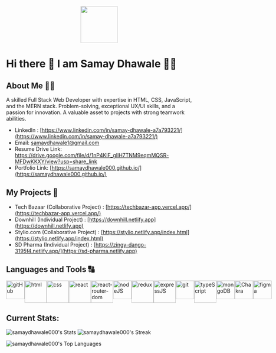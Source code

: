 <div id="header" align="center">
  <img src="https://media.giphy.com/media/M9gbBd9nbDrOTu1Mqx/giphy.gif" width="100"/>
</div>

# Hi there 👋 I am Samay Dhawale 👨‍💻

## About Me 🙋‍♂️
A skilled Full Stack Web Developer with expertise in HTML, CSS, JavaScript, and the MERN stack. Problem-solving, exceptional UX/UI skills, and a passion for innovation. A valuable asset to projects with strong teamwork abilities.

- LinkedIn : [https://www.linkedin.com/in/samay-dhawale-a7a793221/](https://www.linkedin.com/in/samay-dhawale-a7a793221/) 
- Email: samaydhawale1@gmail.com
- Resume Drive Link: https://drive.google.com/file/d/1nP4KlF_gIlH7TNM9eqmMQSR-MFDwKKXY/view?usp=share_link
- Portfolio Link: [https://samaydhawale000.github.io/](https://samaydhawale000.github.io/)


## My Projects 📑
- Tech Bazaar (Collaborative Project) : [https://techbazar-app.vercel.app/](https://techbazar-app.vercel.app/)
- Downhill (Individual Project) : [https://downhill.netlify.app](https://downhill.netlify.app)
- Stylio.com (Collaborative Project) : [https://stylio.netlify.app/index.html](https://stylio.netlify.app/index.html)
- SD Pharma (Individual Project) : [https://zingy-dango-3195f4.netlify.app/](https://sd-pharma.netlify.app)




## Languages and Tools 🔠

<div style = "display:flex">
  <img style="height:50px" src="https://brandeps.com/icon-download/G/Github-badge-icon-vector-01.svg" alt="gitHub"/>
   <img style="height:60px" src="https://brandeps.com/logo-download/H/HTML-5-logo-vector-01.svg" alt="html"/>
   <img style="height:60px" src="https://brandeps.com/logo-download/C/CSS-3-logo-vector-01.svg" alt="css"/>
   <img style="height:60px"  src="https://brandeps.com/logo-download/R/React-logo-vector-01.svg" alt="react"/>
   <img style="height:60px" src="https://brandeps.com/logo-download/R/React-Router-logo-vector-01.svg" alt="react-router-dom"/>
   <img style="height:50px" src="https://brandeps.com/logo-download/N/Node-JS-logo-vector-02.svg" alt="nodeJS"/>
   <img style="height:60px" src="https://brandeps.com/logo-download/R/Redux-logo-vector-01.svg" alt="redux"/>
   <img style="height:60px" src="https://youteam.io/blog/wp-content/uploads/2022/04/expressjs_logo.png" alt="expressJS"/>
   <img style="height:50px" src="https://brandeps.com/icon-download/G/Git-icon-vector-06.svg" alt="git"/>
  <img style="height:60px" src="https://www.svgrepo.com/show/374144/typescript.svg" alt="typeScript"/>
  <img style="height:50px" src="https://res.cloudinary.com/crunchbase-production/image/upload/c_lpad,f_auto,q_auto:eco,dpr_1/erkxwhl1gd48xfhe2yld" alt="mongoDB"/>
  <img style="height:50px" src="https://i.imgur.com/EMykZb3.png" alt="Chakra"/>
   <img style="height:50px" src="https://brandeps.com/logo-download/F/Figma-logo-vector-01.svg" alt="figma"/>
</div>

## Current Stats: 
![samaydhawale000's Stats](https://github-readme-stats.vercel.app/api?username=samaydhawale000&theme=transparent&show_icons=true&hide_border=false&count_private=true)
![samaydhawale000's Streak](https://github-readme-streak-stats.herokuapp.com/?user=samaydhawale000&theme=transparent&hide_border=false)

![samaydhawale000's Top Languages](https://github-readme-stats.vercel.app/api/top-langs/?username=samaydhawale000&theme=transparent&show_icons=true&hide_border=false&layout=compact)




<!--
**samaydhawale000/samaydhawale000** is a ✨ _special_ ✨ repository because its `README.md` (this file) appears on your GitHub profile.
Here are some ideas to get you started:

- 🔭 I’m currently working on ...
- 🌱 I’m currently learning ...
- 👯 I’m looking to collaborate on ...
- 🤔 I’m looking for help with ...
- 💬 Ask me about ...
- 📫 How to reach me: ...
- 😄 Pronouns: ...
- ⚡ Fun fact: ...
-->
